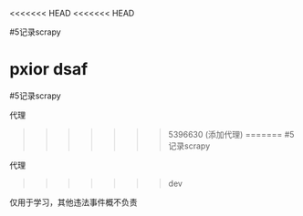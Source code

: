 <<<<<<< HEAD
<<<<<<< HEAD


#5记录scrapy

pxior
dsaf
=======
#5记录scrapy

代理
>>>>>>> 5396630 (添加代理)
=======
#5记录scrapy

代理
>>>>>>> dev


仅用于学习，其他违法事件概不负责